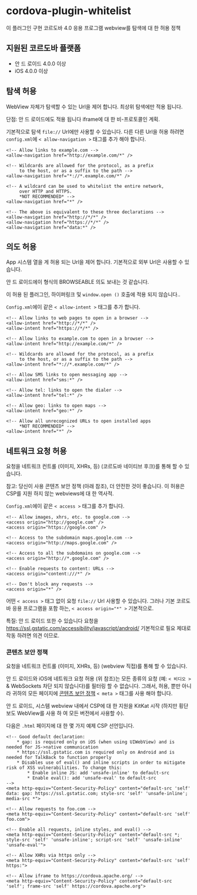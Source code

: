 <!--
# license: Licensed to the Apache Software Foundation (ASF) under one
#         or more contributor license agreements.  See the NOTICE file
#         distributed with this work for additional information
#         regarding copyright ownership.  The ASF licenses this file
#         to you under the Apache License, Version 2.0 (the
#         "License"); you may not use this file except in compliance
#         with the License.  You may obtain a copy of the License at
#
#           http://www.apache.org/licenses/LICENSE-2.0
#
#         Unless required by applicable law or agreed to in writing,
#         software distributed under the License is distributed on an
#         "AS IS" BASIS, WITHOUT WARRANTIES OR CONDITIONS OF ANY
#         KIND, either express or implied.  See the License for the
#         specific language governing permissions and limitations
#         under the License.
-->

# cordova-plugin-whitelist

이 플러그인 구현 코르도바 4.0 응용 프로그램 webview를 탐색에 대 한 허용 정책

## 지원된 코르도바 플랫폼

  * 안 드 로이드 4.0.0 이상
  * iOS 4.0.0 이상

## 탐색 허용

WebView 자체가 탐색할 수 있는 Url을 제어 합니다. 최상위 탐색에만 적용 됩니다.

단점: 안 드 로이드에도 적용 됩니다 iframe에 대 한 비-프로토콜인 계획.

기본적으로 탐색 `file://` Url에만 사용할 수 있습니다. 다른 다른 Url을 허용 하려면 `config.xml`에 `< allow-navigation >` 태그를 추가 해야 합니다.

    <!-- Allow links to example.com -->
    <allow-navigation href="http://example.com/*" />

    <!-- Wildcards are allowed for the protocol, as a prefix
         to the host, or as a suffix to the path -->
    <allow-navigation href="*://*.example.com/*" />

    <!-- A wildcard can be used to whitelist the entire network,
         over HTTP and HTTPS.
         *NOT RECOMMENDED* -->
    <allow-navigation href="*" />

    <!-- The above is equivalent to these three declarations -->
    <allow-navigation href="http://*/*" />
    <allow-navigation href="https://*/*" />
    <allow-navigation href="data:*" />


## 의도 허용

App 시스템 열을 게 허용 되는 Url을 제어 합니다. 기본적으로 외부 Url은 사용할 수 있습니다.

안 드 로이드에이 형식의 BROWSEABLE 의도 보내는 것 같습니다.

이 허용 된 플러그인, 하이퍼링크 및 `window.open ()` 호출에 적용 되지 않습니다..

`Config.xml`에이 같은 `< allow-intent >` 태그를 추가 합니다.

    <!-- Allow links to web pages to open in a browser -->
    <allow-intent href="http://*/*" />
    <allow-intent href="https://*/*" />

    <!-- Allow links to example.com to open in a browser -->
    <allow-intent href="http://example.com/*" />

    <!-- Wildcards are allowed for the protocol, as a prefix
         to the host, or as a suffix to the path -->
    <allow-intent href="*://*.example.com/*" />

    <!-- Allow SMS links to open messaging app -->
    <allow-intent href="sms:*" />

    <!-- Allow tel: links to open the dialer -->
    <allow-intent href="tel:*" />

    <!-- Allow geo: links to open maps -->
    <allow-intent href="geo:*" />

    <!-- Allow all unrecognized URLs to open installed apps
         *NOT RECOMMENDED* -->
    <allow-intent href="*" />


## 네트워크 요청 허용

요청을 네트워크 컨트롤 (이미지, XHRs, 등) (코르도바 네이티브 후크)를 통해 할 수 있습니다.

참고: 당신이 사용 콘텐츠 보안 정책 (아래 참조), 더 안전한 것이 좋습니다. 이 허용은 CSP를 지원 하지 않는 webviews에 대 한 역사적.

`Config.xml`에이 같은 `< access >` 태그를 추가 합니다.

    <!-- Allow images, xhrs, etc. to google.com -->
    <access origin="http://google.com" />
    <access origin="https://google.com" />

    <!-- Access to the subdomain maps.google.com -->
    <access origin="http://maps.google.com" />

    <!-- Access to all the subdomains on google.com -->
    <access origin="http://*.google.com" />

    <!-- Enable requests to content: URLs -->
    <access origin="content:///*" />

    <!-- Don't block any requests -->
    <access origin="*" />


어떤 `< access >` 태그 없이 요청 `file://` Url 사용할 수 있습니다. 그러나 기본 코르도바 응용 프로그램을 포함 하는, `< access origin="*" >` 기본적으로.

특질: 안 드 로이드 또한 수 있습니다 요청을 https://ssl.gstatic.com/accessibility/javascript/android/ 기본적으로 필요 제대로 작동 하려면 의견 이므로.

### 콘텐츠 보안 정책

요청을 네트워크 컨트롤 (이미지, XHRs, 등) (webview 직접)를 통해 할 수 있습니다.

안 드 로이드와 iOS에 네트워크 요청 허용 (위 참조)는 모든 종류의 요청 (예: `< 비디오 >` & WebSockets 차단 되지 않습니다)를 필터링 할 수 없습니다. 그래서, 허용, 뿐만 아니라 귀하의 모든 페이지에 [콘텐츠 보안 정책](http://content-security-policy.com/) `< meta >` 태그를 사용 해야 합니다.

안 드 로이드, 시스템 webview 내에서 CSP에 대 한 지원을 KitKat 시작 (하지만 횡단 보도 WebView를 사용 하 여 모든 버전에서 사용할 수).

다음은 `.html` 페이지에 대 한 몇 가지 예제 CSP 선언입니다.

    <!-- Good default declaration:
        * gap: is required only on iOS (when using UIWebView) and is needed for JS->native communication
        * https://ssl.gstatic.com is required only on Android and is needed for TalkBack to function properly
        * Disables use of eval() and inline scripts in order to mitigate risk of XSS vulnerabilities. To change this:
            * Enable inline JS: add 'unsafe-inline' to default-src
            * Enable eval(): add 'unsafe-eval' to default-src
    -->
    <meta http-equiv="Content-Security-Policy" content="default-src 'self' data: gap: https://ssl.gstatic.com; style-src 'self' 'unsafe-inline'; media-src *">

    <!-- Allow requests to foo.com -->
    <meta http-equiv="Content-Security-Policy" content="default-src 'self' foo.com">

    <!-- Enable all requests, inline styles, and eval() -->
    <meta http-equiv="Content-Security-Policy" content="default-src *; style-src 'self' 'unsafe-inline'; script-src 'self' 'unsafe-inline' 'unsafe-eval'">

    <!-- Allow XHRs via https only -->
    <meta http-equiv="Content-Security-Policy" content="default-src 'self' https:">

    <!-- Allow iframe to https://cordova.apache.org/ -->
    <meta http-equiv="Content-Security-Policy" content="default-src 'self'; frame-src 'self' https://cordova.apache.org">